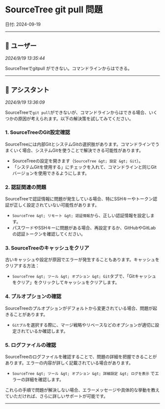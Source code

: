 # SourceTree git pull 問題

日付: 2024-09-19

---

## 👤 ユーザー
*2024/9/19 13:35:44*

SourceTreeでgitpull ができない。コマンドラインからはできる。

---

## 🤖 アシスタント
*2024/9/19 13:36:09*

SourceTreeで`git pull`ができないが、コマンドラインからはできる場合、いくつかの原因が考えられます。以下の解決策を試してみてください。

### 1. **SourceTreeのGit設定確認**
SourceTreeには内部GitとシステムGitの選択肢があります。コマンドラインでうまくいく場合、システムGitを使うことで解決できる可能性があります。
- SourceTreeの設定を開きます（`SourceTree &gt; 設定 &gt; Git`）。
- 「システムGitを使用する」にチェックを入れて、コマンドラインと同じGitバージョンを使用できるようにします。

### 2. **認証関連の問題**
SourceTreeで認証情報に問題が発生している場合、特にSSHキーやトークン認証が正しく設定されていない可能性があります。
- `SourceTree &gt; リモート &gt; 認証情報`から、正しい認証情報を設定します。
- パスワードやSSHキーに問題がある場合、再設定するか、GitHubやGitLabの認証トークンを確認してください。

### 3. **SourceTreeのキャッシュをクリア**
古いキャッシュや設定が原因でエラーが発生することもあります。キャッシュをクリアする方法：
- `SourceTree &gt; ツール &gt; オプション &gt; Git`タブで、「Gitキャッシュをクリア」をクリックしてキャッシュをクリアします。

### 4. **プルオプションの確認**
SourceTreeのプルオプションがデフォルトから変更されている場合、問題が起きることがあります。
- `Gitプル`を選択する際に、マージ戦略やリベースなどのオプションが適切に設定されているか確認します。

### 5. **ログファイルの確認**
SourceTreeのログファイルを確認することで、問題の詳細を把握できることがあります。エラーの内容が詳しく記載されている場合があります。
- `SourceTree &gt; ツール &gt; オプション &gt; 詳細設定 &gt; ログを表示` でエラーの詳細を確認します。

これらの手順で問題が解決しない場合、エラーメッセージや具体的な挙動を教えていただければ、さらに詳しいサポートが可能です。

---
